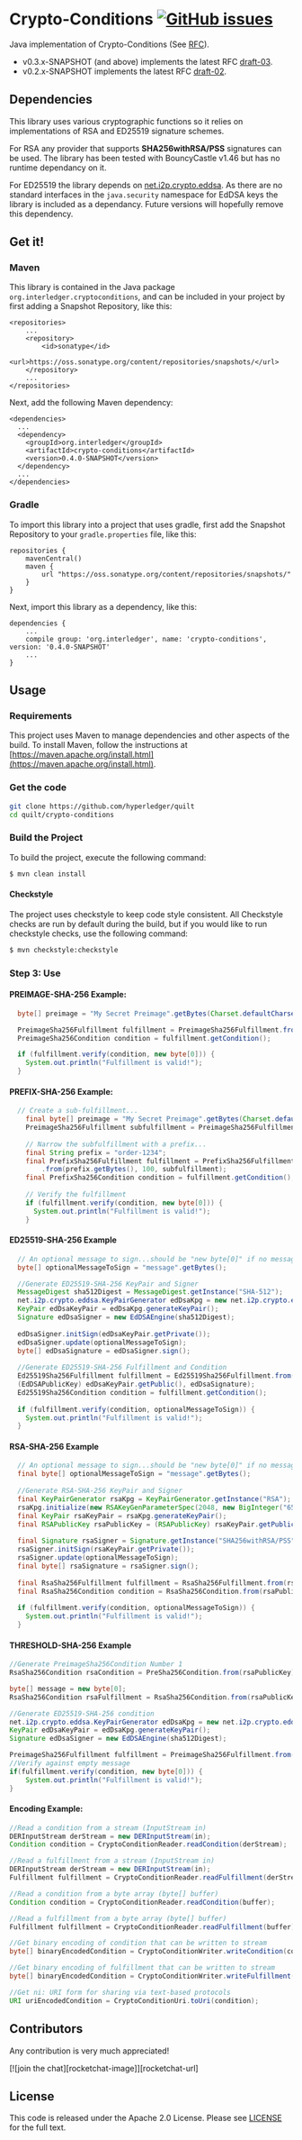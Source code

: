 # Crypto-Conditions [![GitHub issues](https://img.shields.io/github/issues-raw/hyperledger/quilt/crypto-conditions.svg)](https://github.com/hyperledger/quilt/issues?q=is%3Aissue+is%3Aopen+label%3Acrypto-conditions)

Java implementation of Crypto-Conditions (See [RFC](https://datatracker.ietf.org/doc/draft-thomas-crypto-conditions/)).

* v0.3.x-SNAPSHOT (and above) implements the latest RFC [draft-03](https://tools.ietf.org/html/draft-thomas-crypto-conditions-03).
* v0.2.x-SNAPSHOT implements the latest RFC [draft-02](https://tools.ietf.org/html/draft-thomas-crypto-conditions-02).  

## Dependencies

This library uses various cryptographic functions so it relies on implementations of RSA and ED25519 signature schemes.

For RSA any provider that supports **SHA256withRSA/PSS** signatures can be used. The library has been tested with BouncyCastle v1.46 but has no runtime dependancy on it.

For ED25519 the library depends on [net.i2p.crypto.eddsa](https://github.com/str4d/ed25519-java). As there are no standard interfaces in the `java.security` namespace for EdDSA keys the library is included as a dependancy. Future versions will hopefully remove this dependency.

## Get it!

### Maven
This library is contained in the Java package `org.interledger.cryptoconditions`, and can be included in your project 
by first adding a Snapshot Repository, like this:

```
<repositories>
    ...
    <repository>
        <id>sonatype</id>
        <url>https://oss.sonatype.org/content/repositories/snapshots/</url>
    </repository>
    ...
</repositories>
```

Next, add the following Maven dependency:

```
<dependencies>
  ...
  <dependency>
    <groupId>org.interledger</groupId>
    <artifactId>crypto-conditions</artifactId>
    <version>0.4.0-SNAPSHOT</version>
  </dependency>
  ...
</dependencies>
```
### Gradle
To import this library into a project that uses gradle, first add the Snapshot Repository to your `gradle.properties` file, like this:

```
repositories {
    mavenCentral()
    maven {
        url "https://oss.sonatype.org/content/repositories/snapshots/"
    }
}
```
Next, import this library as a dependency, like this:

```
dependencies {
    ...
    compile group: 'org.interledger', name: 'crypto-conditions', version: '0.4.0-SNAPSHOT'
    ...
}
```

## Usage

### Requirements
This project uses Maven to manage dependencies and other aspects of the build. 
To install Maven, follow the instructions at [https://maven.apache.org/install.html](https://maven.apache.org/install.html).


### Get the code

``` sh
git clone https://github.com/hyperledger/quilt
cd quilt/crypto-conditions
```

### Build the Project
To build the project, execute the following command:

```bash
$ mvn clean install
```

#### Checkstyle
The project uses checkstyle to keep code style consistent. All Checkstyle checks are run by default during the build, but if you would like to run checkstyle checks, use the following command:

```bash
$ mvn checkstyle:checkstyle
```

### Step 3: Use

#### PREIMAGE-SHA-256 Example:
```java
  byte[] preimage = "My Secret Preimage".getBytes(Charset.defaultCharset());

  PreimageSha256Fulfillment fulfillment = PreimageSha256Fulfillment.from(preimage);
  PreimageSha256Condition condition = fulfillment.getCondition();

  if (fulfillment.verify(condition, new byte[0])) {
    System.out.println("Fulfillment is valid!");
  }
```

#### PREFIX-SHA-256 Example:
```java
  // Create a sub-fulfillment...
	final byte[] preimage = "My Secret Preimage".getBytes(Charset.defaultCharset());
	PreimageSha256Fulfillment subfulfillment = PreimageSha256Fulfillment.from(preimage);
  
	// Narrow the subfulfillment with a prefix...
	final String prefix = "order-1234";
	final PrefixSha256Fulfillment fulfillment = PrefixSha256Fulfillment
	    .from(prefix.getBytes(), 100, subfulfillment);
	final PrefixSha256Condition condition = fulfillment.getCondition();
  
	// Verify the fulfillment
	if (fulfillment.verify(condition, new byte[0])) {
	  System.out.println("Fulfillment is valid!");
	}
```

#### ED25519-SHA-256 Example
```java
  // An optional message to sign...should be "new byte[0]" if no message.
  byte[] optionalMessageToSign = "message".getBytes();

  //Generate ED25519-SHA-256 KeyPair and Signer
  MessageDigest sha512Digest = MessageDigest.getInstance("SHA-512");
  net.i2p.crypto.eddsa.KeyPairGenerator edDsaKpg = new net.i2p.crypto.eddsa.KeyPairGenerator();
  KeyPair edDsaKeyPair = edDsaKpg.generateKeyPair();
  Signature edDsaSigner = new EdDSAEngine(sha512Digest);
  
  edDsaSigner.initSign(edDsaKeyPair.getPrivate());
  edDsaSigner.update(optionalMessageToSign);
  byte[] edDsaSignature = edDsaSigner.sign();
  
  //Generate ED25519-SHA-256 Fulfillment and Condition
  Ed25519Sha256Fulfillment fulfillment = Ed25519Sha256Fulfillment.from(
  (EdDSAPublicKey) edDsaKeyPair.getPublic(), edDsaSignature);
  Ed25519Sha256Condition condition = fulfillment.getCondition();
  
  if (fulfillment.verify(condition, optionalMessageToSign)) {
    System.out.println("Fulfillment is valid!");
  }
```

#### RSA-SHA-256 Example
```java
  // An optional message to sign...should be "new byte[0]" if no message.
  final byte[] optionalMessageToSign = "message".getBytes(); 
  
  //Generate RSA-SHA-256 KeyPair and Signer
  final KeyPairGenerator rsaKpg = KeyPairGenerator.getInstance("RSA");
  rsaKpg.initialize(new RSAKeyGenParameterSpec(2048, new BigInteger("65537")));
  final KeyPair rsaKeyPair = rsaKpg.generateKeyPair();
  final RSAPublicKey rsaPublicKey = (RSAPublicKey) rsaKeyPair.getPublic()
  
  final Signature rsaSigner = Signature.getInstance("SHA256withRSA/PSS");
  rsaSigner.initSign(rsaKeyPair.getPrivate());
  rsaSigner.update(optionalMessageToSign);
  final byte[] rsaSignature = rsaSigner.sign();
  
  final RsaSha256Fulfillment fulfillment = RsaSha256Fulfillment.from(rsaPublicKey, rsaSignature);
  final RsaSha256Condition condition = RsaSha256Condition.from(rsaPublicKey);
  
  if (fulfillment.verify(condition, optionalMessageToSign)) {
    System.out.println("Fulfillment is valid!");
  }
```

#### THRESHOLD-SHA-256 Example
```java
//Generate PreimageSha256Condition Number 1
RsaSha256Condition rsaCondition = PreSha256Condition.from(rsaPublicKey);

byte[] message = new byte[0];
RsaSha256Condition rsaFulfillment = RsaSha256Condition.from(rsaPublicKey, message);

//Generate ED25519-SHA-256 condition
net.i2p.crypto.eddsa.KeyPairGenerator edDsaKpg = new net.i2p.crypto.eddsa.KeyPairGenerator();
KeyPair edDsaKeyPair = edDsaKpg.generateKeyPair();
Signature edDsaSigner = new EdDSAEngine(sha512Digest);

PreimageSha256Fulfillment fulfillment = PreimageSha256Fulfillment.from(preimage);
//Verify against empty message
if(fulfillment.verify(condition, new byte[0])) {
    System.out.println("Fulfillment is valid!");
}
```

#### Encoding Example:
```java
//Read a condition from a stream (InputStream in)
DERInputStream derStream = new DERInputStream(in);
Condition condition = CryptoConditionReader.readCondition(derStream);

//Read a fulfillment from a stream (InputStream in)
DERInputStream derStream = new DERInputStream(in);
Fulfillment fulfillment = CryptoConditionReader.readFulfillment(derStream);

//Read a condition from a byte array (byte[] buffer)
Condition condition = CryptoConditionReader.readCondition(buffer);

//Read a fulfillment from a byte array (byte[] buffer)
Fulfillment fulfillment = CryptoConditionReader.readFulfillment(buffer);

//Get binary encoding of condition that can be written to stream
byte[] binaryEncodedCondition = CryptoConditionWriter.writeCondition(condition);

//Get binary encoding of fulfillment that can be written to stream
byte[] binaryEncodedCondition = CryptoConditionWriter.writeFulfillment(fulfillment);

//Get ni: URI form for sharing via text-based protocols
URI uriEncodedCondition = CryptoConditionUri.toUri(condition);
```

## Contributors

Any contribution is very much appreciated! 

[![join the chat][rocketchat-image]][rocketchat-url]

## License

This code is released under the Apache 2.0 License. Please see [LICENSE](./../LICENSE) for the full text.